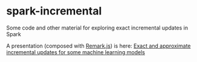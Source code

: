 # spark-incremental
Some code and other material for exploring exact incremental updates in Spark

A presentation (composed with [Remark.js](http://remarkjs.com)) is here:
[Exact and approximate incremental updates for some machine learning models](http://htmlpreview.github.io/?https://github.com/robert-dodier/spark-incremental/blob/master/spark-incremental.html)
